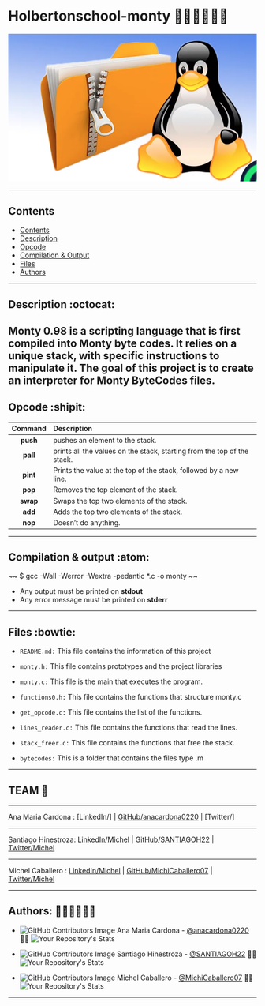 # Holbertonschool-monty :woman_technologist::man_technologist::woman_technologist:

![linux](imagelinux.png)


******
## Contents
* [Contents](#Contents-🧟)
* [Description](#description-🐸)
* [Opcode](#opcode-🕵️)
* [Compilation & Output](#compilation--output-🐼)
* [Files](#files-🐳)
* [Authors](#authors-fishsticks)
---
## Description :octocat:
Monty 0.98 is a scripting language that is first compiled into Monty byte codes. It relies on a unique stack, with specific instructions to manipulate it. The goal of this project is to create an interpreter for Monty ByteCodes files.
---
## Opcode :shipit:


| **Command** | **Description** |
|:-------:|:-----------|
|  **push**   |pushes an element to the stack.|
|  **pall**  |prints all the values on the stack, starting from the top of the stack.|
|  **pint**   |Prints the value at the top of the stack, followed by a new line.|
|  **pop**    |Removes the top element of the stack.|
|  **swap**   |Swaps the top two elements of the stack.|
|  **add**    |Adds the top two elements of the stack.|
|  **nop**    |Doesn’t do anything.|
---
## Compilation & output :atom:

~~
$ gcc -Wall -Werror -Wextra -pedantic *.c -o monty
~~
* Any output must be printed on **stdout**
* Any error message must be printed on **stderr**
---
## Files :bowtie:

* `README.md:` This file contains the information of this project

* `monty.h:` This file contains prototypes and the project libraries

* `monty.c:` This file is the main that executes the program.

* `functions0.h:` This file contains the functions that structure monty.c

* `get_opcode.c:` This file contains the list of the functions.

* `lines_reader.c:` This file contains the functions that read the lines.

* `stack_freer.c:` This file contains the functions that free the stack.

* `bytecodes:` This is a folder that contains the files type .m


___

## TEAM :eyes:
***
Ana Maria Cardona : [LinkedIn/] | [GitHub/anacardona0220] | [Twitter/]
***
Santiago Hinestroza: [LinkedIn/Michel] | [GitHub/SANTIAGOH22] | [Twitter/Michel]
***
Michel Caballero : [LinkedIn/Michel] | [GitHub/MichiCaballero07] | [Twitter/Michel]

[Article]: <https://www.linkedin.com/>
[Holberton School]: <https://www.holbertonschool.com>
[LinkedIn/Camilo]: <https://www.linkedin.com/>
[LinkedIn/Michel]: <https://www.linkedin.com/in/michelcaballerogranado>
[GitHub/anacardona0220]: <https://github.com/anacardona0220>
[GitHub/SANTIAGOH22]: <https://github.com/SANTIAGOH22>
[GitHub/MichiCaballero07]: <https://github.com/MichiCaballero07>

[Twitter/Camilo]: <https://twitter.com/>
[Twitter/Michel]: <https://twitter.com/MichelYohanaCa1>




***
## Authors: :genie_woman::genie_man::genie_woman:

* ![GitHub Contributors Image](https://contrib.rocks/image?repo=anacardona0220/holbertonschool-low_level_programming)
Ana Maria Cardona - <a href="https://github.com/anacardona0220" target="_blank"> @anacardona0220</a> :genie_woman: 
![Your Repository's Stats](https://github-readme-stats.vercel.app/api?username=anacardona0220&show_icons=true)

* ![GitHub Contributors Image](https://contrib.rocks/image?repo=SANTIAGOH22/holbertonschool-low_level_programming)
Santiago Hinestroza - <a href="https://github.com/SANTIAGOH22" target="_blank"> @SANTIAGOH22</a> :genie_man:
![Your Repository's Stats](https://github-readme-stats.vercel.app/api?username=SANTIAGOH22&show_icons=true)


* ![GitHub Contributors Image](https://contrib.rocks/image?repo=MichiCaballero07/holbertonschool-low_level_programming) 
Michel Caballero - <a href="https://github.com/MichiCaballero07" target="_blank"> @MichiCaballero07</a> :genie_woman:
![Your Repository's Stats](https://github-readme-stats.vercel.app/api?username=MichiCaballero07&show_icons=true)
***

